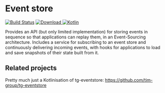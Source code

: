 Event store
===========

[ ![Build Status](https://travis-ci.org/araqnid/eventstore.svg?branch=master)](https://travis-ci.org/araqnid/eventstore) [ ![Download](https://api.bintray.com/packages/araqnid/maven/eventstore/images/download.svg) ](https://bintray.com/araqnid/maven/eventstore/_latestVersion) [ ![Kotlin](https://img.shields.io/badge/kotlin-1.4.30-blue.svg)](http://kotlinlang.org)

Provides an API (but only limited implementation) for storing events in sequence so that applications can replay them,
in an Event-Sourcing architecture. Includes a service for subscribing to an event store and continuously delivering
incoming events, with hooks for applications to load and save snapshots of their state built from it.

Related projects
----------------

Pretty much just a Kotlinisation of tg-eventstore: https://github.com/tim-group/tg-eventstore
